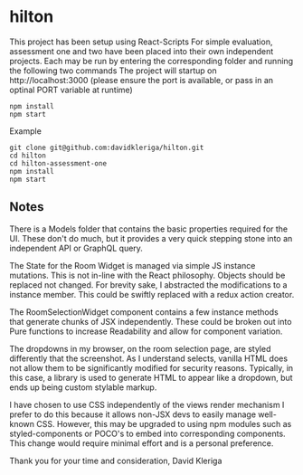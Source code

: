 # hilton

This project has been setup using React-Scripts
For simple evaluation, assessment one and two have been placed into their own independent projects.
Each may be run by entering the corresponding folder and running the following two commands
The project will startup on http://localhost:3000 (please ensure the port is available, or pass in an optinal PORT variable at runtime)


```
npm install 
npm start
```

Example

```
git clone git@github.com:davidkleriga/hilton.git
cd hilton
cd hilton-assessment-one
npm install
npm start
```



## Notes

There is a Models folder that contains the basic properties required for the UI.
These don't do much, but it provides a very quick stepping stone into an independent API or GraphQL query.

The State for the Room Widget is managed via simple JS instance mutations. This is not in-line with the React philosophy.
Objects should be replaced not changed. For brevity sake, I abstracted the modifications to a instance member. 
This could be swiftly replaced with a redux action creator.

The RoomSelectionWidget component contains a few instance methods that generate chunks of JSX independently.
These could be broken out into Pure functions to increase Readability and allow for component variation.

The dropdowns in my browser, on the room selection page, are styled differently that the screenshot. 
As I understand selects, vanilla HTML does not allow them to be significantly modified for security reasons. 
Typically, in this case, a library is used to generate HTML to appear like a dropdown, but ends up being custom stylable markup.

I have chosen to use CSS independently of the views render mechanism
I prefer to do this because it allows non-JSX devs to easily manage well-known CSS.
However, this may be upgraded to using npm modules such as styled-components or POCO's to embed into corresponding components.
This change would require minimal effort and is a personal preference.





Thank you for your time and consideration,
David Kleriga

